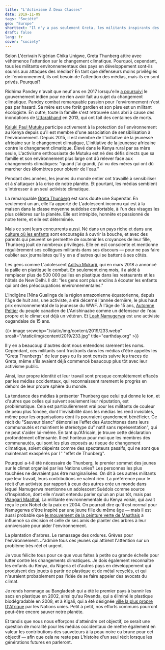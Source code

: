 ```yaml
---
title: "L'Activisme À Deux Classes"
date: 2019-11-09
tags: "Société"
geo: "Europe"
shorttext: "Il n'y a pas seulement Greta, les militants inspirants des pays en développement sont ignorés dans les médias."
draft: false
lang: fr
cover: "society"
---
```


Selon L'écrivain Nigérian Chika Unigwe, Greta Thunberg attire avec véhémence l'attention sur le changement climatique. Pourquoi, cependant, tous les militants environnementaux des pays en développement sont-ils soumis aux attaques des médias? En tant que défenseurs moins privilégiés de l'environnement, ils ont besoin de l'attention des médias, mais ils en sont privés. Pourquoi?

Ridhima Pandey n'avait que neuf ans en 2017 lorsqu'elle [a poursuivi](https://www.csmonitor.com/Environment/2019/0930/Meet-India-s-teen-climate-advocate-Ridhima-Pandey "Meet India's teen climate advocate: Ridhima Pandey") le gouvernement indien pour ne rien avoir fait au sujet du changement climatique. Pandey combat remarquable passion pour l'environnement n'est pas par hasard. Sa mère est une forêt gardien et son père est un militant écologiste. En outre, toute la famille s'est retrouvée sans abri à cause des inondations de [Uttarakhand](https://www.theguardian.com/commentisfree/2013/jun/28/india-floods-man-made-disaster "India floods: a man-made disaster") en 2013, qui ont fait des centaines de morts.

[Kaluki Paul Mutuku](https://greentreasurersfarms.wordpress.com/my-story/ "Green Treasures Farms") participe activement à la protection de l'environnement au Kenya depuis qu'il est membre d'une association de sensibilisation à l'environnement. Depuis 2015, il est membre de L'initiative de la jeunesse africaine sur le changement climatique, L'initiative de la jeunesse africaine contre le changement climatique. Élevé dans le Kenya rural par sa mère seule, L'activisme enthousiaste de Mutuku est né des défis directs que sa famille et son environnement plus large ont dû relever face aux changements climatiques: "quand j'ai grandi, j'ai vu des mères qui ont dû marcher des kilomètres pour obtenir de l'eau."

Pendant des années, les jeunes du monde entier ont travaillé à sensibiliser et à s'attaquer à la crise de notre planète. Et pourtant, les médias semblent s'intéresser à un seul activiste climatique.

La remarquable [Greta Thunberg](https://www.theguardian.com/world/2019/mar/11/greta-thunberg-schoolgirl-climate-change-warrior-some-people-can-let-things-go-i-cant "Greta Thunberg, schoolgirl climate change warrior: 'Some people can let things go. I can’t'") est sans doute une Superstar. En seulement un an, elle l'a apporté de L'adolescent inconnu qui est à la maison dans la classe moyenne suédoise confortable, à l'un des visages les plus célèbres sur la planète. Elle est intrépide, honnête et passionné de notre terre, et elle est déterminée.

Mais ce sont leurs concurrents aussi. Né dans un pays riche et dans une [culture où les enfants](https://www.nationalobserver.com/2018/06/04/news/india-trio-unlikely-heroes-wages-war-plastic "In India, a trio of unlikely heroes wages war on plastic") sont encouragés à ouvrir la bouche, et avec des parents qui peuvent se permettre de soutenir les croyances de leur fille, Thunberg jouit de nombreux privilèges. Elle en est consciente et mentionne régulièrement ses collègues militants dans ses discours — pour ne pas faire oublier aux journalistes qu'il y en a d'autres qui se battent à ses côtés.

Les gens comme L'adolescent [Aditya Mukarji](http://wwf.panda.org/?327434 "Environmental and indigenous rights activist to receive WWF’s top youth conservation award"), qui en mars 2018 a annoncé la paille en plastique le combat. En seulement cinq mois, il a aidé à remplacer plus de 500 000 pailles en plastique dans les restaurants et les hôtels de New Delhi. Il dit: "les gens sont plus enclins à écouter les enfants qui ont des préoccupations environnementales."

L'indigène [Nina Gualinga de la région amazonienne équatorienne, depuis l'âge de huit ans, une activiste, a été décerné l'année dernière, le plus haut prix environnemental de la jeunesse du WWF. À l'âge de 15 ans, [Automne Peltier](https://www.vice.com/en_ca/article/8xwvx3/the-indigenous-teen-who-confronted-trudeau-about-unsafe-water-took-on-the-un "The Indigenous Teen Who Confronted Trudeau About Unsafe Water Took On the UN") du peuple canadien de L'Anishinaabe comme un défenseur de l'eau propre et le climat est déjà un vétéran. Et [Leah Namugerwa](https://www.earthday.org/2019/06/06/school-strike-for-climate-a-day-in-the-life-of-fridays-for-future-uganda-student-striker-leah-namugerwa/ "School Strike for Climate: A day in the life of Ugandan student striker Leah Namugerwa") est une activiste ougandaise de 15 ans.

{{< image srcwebp="/static/img/content/2019/233.webp" srcalt="/static/img/content/2019/233.jpg" title="earthday.org" >}}

Il y en a beaucoup d'autres dont nous entendons rarement les noms. Cependant, ces militants sont frustrants dans les médias d'être appelés les "Greta Thunbergs" de leur pays ou ils sont censés suivre les traces de Greta, même s'ils avaient déjà commencé beaucoup plus tôt avec leur activisme public.

Ainsi, leur propre identité et leur travail sont presque complètement effacés par les médias occidentaux, qui reconnaissent rarement le progrès en dehors de leur propre sphère du monde.

La tendance des médias à présenter Thunberg que celui qui donne le ton, et d'autres que celles qui suivent seulement leur réputation, est problématique. Cela est particulièrement vrai pour les militants de couleur de peau plus foncée, dont l'invisibilité dans les médias les rend invisibles, même pour les organisations dont ils pourraient grandement bénéficier. Ce récit du "Sauveur blanc" démoralise l'effet des Autochtones dans leurs communautés et maintient le stéréotype du" natif sans représentation", qui ne peut s'aider lui-même. En tant qu'Africain, je trouve cette déclaration profondément offensante. Il est honteux pour moi que les membres des communautés, qui sont les plus exposés au risque de changement climatique, soient dépeints comme des spectateurs passifs, qui ne sont que maintenant exaspérés par l ' "effet de Thunberg".

Pourquoi a-t-il été nécessaire de Thunberg, le premier sommet des jeunes sur le climat organisé par les Nations unies? Les personnes les plus touchées ne devraient pas être marginalisées. On dit à ces autres militants que leur travail, leurs contributions ne valent rien. La préférence pour le récit d'un activiste par rapport à ceux des autres crée un monde dans lequel Namugerwa mentionne un adolescent Suédois comme source d'Inspiration, dont elle n'avait entendu parler qu'un an plus tôt, mais pas [Wangari Maathai](https://www.greenbeltmovement.org/wangari-maathai "Wangari Maathai"), La militante environnementale du Kenya voisin, qui avait reçu le prix Nobel de la paix en 2004. On pourrait dire qu'il est normal pour Namugerwa d'être inspiré par une jeune fille du même âge — mais il est aussi probable que [le mouvement de la ceinture verte de Maathais](https://www.greenbeltmovement.org/who-we-are "Maathais Green Belt Movement") a influencé sa décision et celle de ses amis de planter des arbres à leur anniversaire pour aider l'environnement.

La plantation d'arbres. Le ramassage des ordures. Grèves pour l'environnement. J'admire tous ces jeunes qui attirent l'attention sur un problème très réel et urgent.

Je vous félicite tous pour ce que vous faites à petite ou grande échelle pour lutter contre les changements climatiques. Je dois également reconnaître les enfants du Kenya, du Nigeria et d'autres pays en développement qui produisent des jouets à partir de plastique et de métal recyclés, et qui n'auraient probablement pas l'idée de se faire appeler des avocats du climat.

Je rends hommage au Bangladesh qui a été le premier pays à bannir les sacs en plastique en 2002, ainsi qu'au Rwanda, qui a éliminé le plastique biodégradable en 2008, et à Kigali, qui a été désignée [ville la plus propre D'Afrique](https://www.theguardian.com/cities/2015/jun/15/cleanest-city-world-calgary-singapore "Which is the cleanest city in the world?") par les Nations unies. Petit à petit, nos efforts communs pourront peut-être encore sauver notre planète.

Et tandis que nous nous efforçons d'atteindre cet objectif, ce serait une question de moralité pour les médias occidentaux de mettre également en valeur les contributions des sauveteurs à la peau noire ou brune pour cet objectif — afin que cela ne reste pas L'histoire d'un seul récit lorsque les générations futures en parleront.
